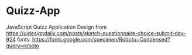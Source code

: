 # Quizz-App
JavaScript Quizz Application
Design from https://uidesigndaily.com/posts/sketch-questionnaire-choice-submit-day-924
fonts: https://fonts.google.com/specimen/Roboto+Condensed?query=roboto
